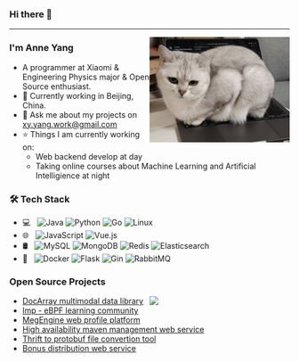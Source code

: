 ### Hi there 👋

<!--
**AnneYang720/AnneYang720** is a ✨ _special_ ✨ repository because its `README.md` (this file) appears on your GitHub profile.

Here are some ideas to get you started:

- 🔭 I’m currently working on ...
- 🌱 I’m currently learning ...
- 👯 I’m looking to collaborate on ...
- 🤔 I’m looking for help with ...
- 💬 Ask me about ...
- 📫 How to reach me: ...
- 😄 Pronouns: ...
- ⚡ Fun fact: ...
-->

---
<img width="50%" align="right" src="https://raw.githubusercontent.com/AnneYang720/AnneYang720/main/cutie.jpg" />

### I'm Anne Yang

- A programmer at Xiaomi & Engineering Physics major & Open Source enthusiast.
- 🌱 Currently working in Beijing, China.
- 💬 Ask me about my projects on [xy.yang.work@gmail.com](mailto:xy.yang.work@gmail.com)
- ⭐ Things I am currently working on: 
    - Web backend develop at day  
    - Taking online courses about Machine Learning and Artificial Intelligience at night



### 🛠 Tech Stack
- 💻 &#160; ![Java](https://img.shields.io/badge/-Java-333333?style=flat&logo=Java&logoColor=007396)
![Python](https://img.shields.io/badge/-Python-333333?style=flat&logo=Python&logoColor=3776AB)
![Go](https://img.shields.io/badge/-Go-333333?style=flat&logo=Go&logoColor=00ADD8)
![Linux](https://img.shields.io/badge/-Linux-333333?style=flat&logo=Linux&logoColor=FCC624)
- 🌐 &#160; ![JavaScript](https://img.shields.io/badge/-JavaScript-333333?style=flat&logo=JavaScript)
![Vue.js](https://img.shields.io/badge/-VueJS-333333?style=flat&logo=Vue.js)
- 🛢 &#160; ![MySQL](https://img.shields.io/badge/-MySQL-333333?style=flat&logo=mysql)
![MongoDB](https://img.shields.io/badge/-MongoDB-333333?style=flat&logo=mongodb)
![Redis](https://img.shields.io/badge/-Redis-333333?style=flat&logo=Redis)
![Elasticsearch](https://img.shields.io/badge/-Elasticsearch-333333?style=flat&logo=Elasticsearch)
- 🔧 &#160; ![Docker](https://img.shields.io/badge/-Docker-333333?style=flat&logo=Docker)
![Flask](https://img.shields.io/badge/-Flask-333333?style=flat&logo=Flask)
![Gin](https://img.shields.io/badge/-Gin-333333?style=flat&logo=Gin)
![RabbitMQ](https://img.shields.io/badge/-RabbitMQ-333333?style=flat&logo=RabbitMQ)

### Open Source Projects
<p>
<img width="50%" align="right" src="https://github-readme-stats.vercel.app/api?username=AnneYang720&show_icons=true&hide_border=true" />
</p>

- [DocArray multimodal data library](https://github.com/docarray/docarray)
- [lmp - eBPF learning community](https://github.com/linuxkerneltravel/lmp)
- [MegEngine web profile platform](https://github.com/AnneYang720/webprofile_backend)
- [High availability maven management web service](https://github.com/AnneYang720/openeuler-maven)
- [Thrift to protobuf file convertion tool](https://github.com/AnneYang720/thrift2proto)
- [Bonus distribution web service](https://github.com/AnneYang720/Bonus_System)